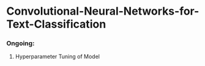 # Convolutional-Neural-Networks-for-Text-Classification

### Ongoing:
1. Hyperparameter Tuning of Model
